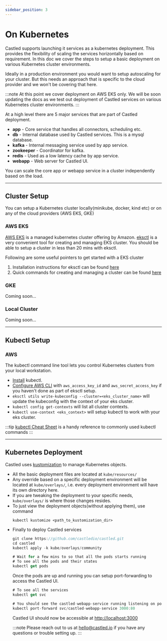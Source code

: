 ```yaml
---
sidebar_position: 3
---
```


# On Kubernetes

Castled supports launching it services as a kubernetes deployment. This provides the flexibility of scaling the services horizontally based on requirement.
In this doc we cover the steps to setup a basic deployment on various Kubernetes cluster environments.

Ideally in a production environment you would want to setup autoscaling for your cluster. But this needs an approach that is specific to the cloud provider and we won't be covering that here.

:::note
At this point we cover deployment on AWS EKS only. We will be soon updating the docs as we test out deployment of Castled services on various Kubernetes cluster environments.
:::

At a high level there are 5 major services that are part of Castled deployment.

- **app** - Core service that handles all connectors, scheduling etc.
- **db** - Internal database used by Castled services. This is a mysql database.
- **kafka** - Internal messaging service used by app service.
- **zookeeper** - Coordinator for kafka.
- **redis** - Used as a low latency cache by app service.
- **webapp** - Web server for Castled UI.

You can scale the core app or webapp service in a cluster independently based on the load.

---

## Cluster Setup

You can setup a Kubernetes cluster locally(minikube, docker, kind etc) or on any of the cloud providers (AWS EKS, GKE)

### AWS EKS

[AWS EKS](https://aws.amazon.com/eks/) is a managed kubernetes cluster offering by Amazon. [eksctl](https://eksctl.io/) is a very convenient tool for creating and
managing EKS cluster. You should be able to setup a cluster in less than 20 mins with eksctl.

Following are some useful pointers to get started with a EKS cluster

1. Installation instructions for eksctl can be found [here](https://github.com/weaveworks/eksctl)
2. Quick commands for creating and managing a cluster can be found [here](https://eksctl.io/usage/creating-and-managing-clusters/)

### GKE

Coming soon...

### Local Cluster

Coming soon...

---

## Kubectl Setup

### AWS

The kubectl command line tool lets you control Kubernetes clusters from your local workstation.

- [Install](https://kubernetes.io/docs/tasks/tools/) kubectl.
- [Configure AWS CLI](https://docs.aws.amazon.com/cli/latest/userguide/cli-chap-configure.html) with `aws_access_key_id` and `aws_secret_access_key` if you haven't done as part of eksctl setup.
- `eksctl utils write-kubeconfig --cluster=<eks_cluster_name>` will update the kubeconfig with the context of your eks cluster.
- `kubectl config get-contexts` will list all cluster contexts.
- `kubectl use-context <eks_context>` will setup kubectl to work with your eks cluster.

:::tip
[kubectl Cheat Sheet](https://kubernetes.io/docs/reference/kubectl/cheatsheet/) is a handy reference to commonly used kubectl commands
:::

---

## Kubernetes Deployment

Castled uses [kustomization](https://kubernetes.io/docs/tasks/manage-kubernetes-objects/kustomization/) to manage Kubernetes objects.

- All the basic deployment files are located at `kube/resources/`
- Any override based on a specific deployment environment will be located at `kube/overlays/`, i.e. every deployment environment will have its own directory here.
- If you are tweaking the deployment to your specific needs, `kube/overlays/` is where those changes resides.
- To just view the deployment objects(without applying them), use command
  ```
  kubectl kustomize <path_to_kustomization_dir>
  ```

* Finally to deploy Castled services

  ```jsx title="Kubernetes Deployment"
  git clone https://github.com/castledio/castled.git
  cd castled
  kubectl apply -k kube/overlays/community

  # Wait for a few mins to so that all the pods starts running
  # To see all the pods and their states
  kubectl get pods
  ```

  Once the pods are up and running you can setup port-forwarding to access the Castled UI.

  ```jsx title="Setup port-forwarding"
  # To see all the services
  kubectl get svc

  # You should see the castled-webapp-service running listening on port 80.
  kubectl port-forward svc/castled-webapp-service 3000:80
  ```

  Castled UI should now be accessible at [http://localhost:3000](http://localhost:3000)

  :::note
  Please reach out to us at hello@castled.io if you have any questions or trouble setting up.
  :::

